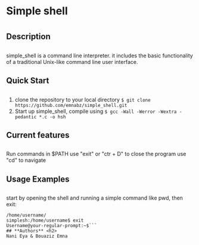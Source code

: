 # **Simple shell** <h1>
## **Description** <h2>
simple_shell is a command line interpreter. it includes the basic functionality of a traditional Unix-like command line user interface.
## **Quick Start** <h2>
1. clone the repository to your local directory
```$ git clone https://github.com/emnabz/simple_shell.git```
2. Start up simple_shell, compile using
```$ gcc -Wall -Werror -Wextra -pedantic *.c -o hsh```
## **Current features** <h2>
Run commands in $PATH use "exit" or "ctr + D" to close the program use "cd" to navigate
## **Usage Examples** <h2>
start by opening the shell and running a simple command like pwd, then exit:
```simple_shell:/home/username$ pwd
/home/username/
simplesh:/home/username$ exit
Username@your-regular-prompt:~$```
## **Authors** <h2>
Nani Eya & Bouaziz Emna